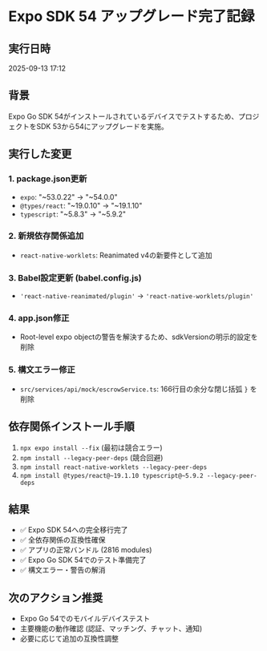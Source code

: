 # Expo SDK 54 アップグレード完了記録

## 実行日時

2025-09-13 17:12

## 背景

Expo Go SDK 54がインストールされているデバイスでテストするため、プロジェクトをSDK 53から54にアップグレードを実施。

## 実行した変更

### 1. package.json更新

- `expo`: "~53.0.22" → "~54.0.0"
- `@types/react`: "~19.0.10" → "~19.1.10"
- `typescript`: "~5.8.3" → "~5.9.2"

### 2. 新規依存関係追加

- `react-native-worklets`: Reanimated v4の新要件として追加

### 3. Babel設定更新 (babel.config.js)

- `'react-native-reanimated/plugin'` → `'react-native-worklets/plugin'`

### 4. app.json修正

- Root-level expo objectの警告を解決するため、sdkVersionの明示的設定を削除

### 5. 構文エラー修正

- `src/services/api/mock/escrowService.ts`: 166行目の余分な閉じ括弧 `}` を削除

## 依存関係インストール手順

1. `npx expo install --fix` (最初は競合エラー)
2. `npm install --legacy-peer-deps` (競合回避)
3. `npm install react-native-worklets --legacy-peer-deps`
4. `npm install @types/react@~19.1.10 typescript@~5.9.2 --legacy-peer-deps`

## 結果

- ✅ Expo SDK 54への完全移行完了
- ✅ 全依存関係の互換性確保
- ✅ アプリの正常バンドル (2816 modules)
- ✅ Expo Go SDK 54でのテスト準備完了
- ✅ 構文エラー・警告の解消

## 次のアクション推奨

- Expo Go 54でのモバイルデバイステスト
- 主要機能の動作確認 (認証、マッチング、チャット、通知)
- 必要に応じて追加の互換性調整
